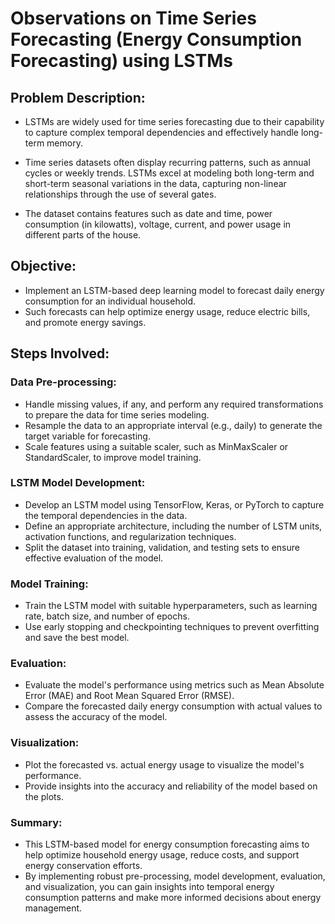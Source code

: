 # Observations on Time Series Forecasting (Energy Consumption Forecasting) using LSTMs

## Problem Description:

 - LSTMs are widely used for time series forecasting due to their capability to capture complex temporal dependencies and effectively handle long-term memory.
  
-  Time series datasets often display recurring patterns, such as annual cycles or weekly trends. LSTMs excel at modeling both long-term and short-term seasonal variations in the data, capturing non-linear relationships through the use of several 
   gates.
  
  - The dataset contains features such as date and time, power consumption (in kilowatts), voltage, current, and power usage in different parts of the house.

## Objective:

- Implement an LSTM-based deep learning model to forecast daily energy consumption for an individual household.
- Such forecasts can help optimize energy usage, reduce electric bills, and promote energy savings.

## Steps Involved:

### Data Pre-processing:

- Handle missing values, if any, and perform any required transformations to prepare the data for time series modeling.
- Resample the data to an appropriate interval (e.g., daily) to generate the target variable for forecasting.
- Scale features using a suitable scaler, such as MinMaxScaler or StandardScaler, to improve model training.

### LSTM Model Development:

  - Develop an LSTM model using TensorFlow, Keras, or PyTorch to capture the temporal dependencies in the data.
  - Define an appropriate architecture, including the number of LSTM units, activation functions, and regularization techniques.
  - Split the dataset into training, validation, and testing sets to ensure effective evaluation of the model.

### Model Training:

  - Train the LSTM model with suitable hyperparameters, such as learning rate, batch size, and number of epochs.
  - Use early stopping and checkpointing techniques to prevent overfitting and save the best model.

### Evaluation:

  - Evaluate the model's performance using metrics such as Mean Absolute Error (MAE) and Root Mean Squared Error (RMSE). 
  - Compare the forecasted daily energy consumption with actual values to assess the accuracy of the model.

### Visualization:

- Plot the forecasted vs. actual energy usage to visualize the model's performance.
- Provide insights into the accuracy and reliability of the model based on the plots.

### Summary:

  - This LSTM-based model for energy consumption forecasting aims to help optimize household energy usage, reduce costs, and support energy conservation efforts.
  - By implementing robust pre-processing, model development, evaluation, and visualization, you can gain insights into temporal energy consumption patterns and make more informed decisions about energy management.

